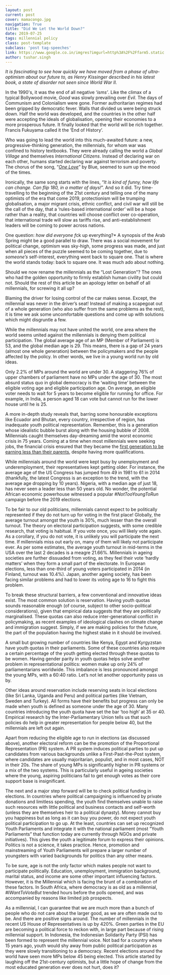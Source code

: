 ```yaml
---
layout: post
current: post
cover: mamacongo.jpg
navigation: True
title: "Did We Let the World Down?"
date: 2019-07-25
tags: millennial policy 
class: post-template
subclass: 'post tag-speeches'
link: https://www.google.co.in/imgres?imgurl=http%3A%2F%2Ffarm5.static.flickr.com%2F4060%2F4273913966_f76e1fe3fb.jpg&imgrefurl=http%3A%2F%2Fmamacongo.blogspot.com%2F2013%2F&docid=9-Ar_Ksgd1cBaM&tbnid=NqXo-gLzoS58gM%3A&vet=10ahUKEwj4ntTy_sDjAhWm73MBHQvlBbQQMwjFAShgMGA..i&w=499&h=333&hl=en&bih=593&biw=1266&q=millennials%20generation&ved=0ahUKEwj4ntTy_sDjAhWm73MBHQvlBbQQMwjFAShgMGA&iact=mrc&uact=8
author: tushar.singh
---
```

*It is fascinating to see how quickly we have moved from a phase of ultra-optimism about our future to, as Henry Kissinger described in his latest book, a state of disorder not seen since World War II.*



In the 1990's, it was the end of all negative ‘*isms’*. Like the climax of a typical Bollywood movie, *Good* was slowly prevailing over *Evil*. The days of Communism and Colonialism were gone. Former authoritarian regimes had been gripped by democratic fever. Walls that divided us were being struck down. Half the world was developed, and the countries in the other half were accepting the ideals of globalisation, opening their economies to a more prosperous future. It finally looked that the world will be rich together. Francis Fukuyama called it the ‘End of History’.



Who was going to lead the world into this much-awaited future: a new, progressive-thinking generation, the millennials, for whom war was confined to history textbooks. They were already calling the world a *Global Village* and themselves *International Citizens*. Instead of declaring war on each other, humans started declaring war against terrorism and poverty. The chorus of the song, “[*One Love*](https://www.youtube.com/watch?v=GFGPSx6cPN0)” by Blue, seemed to sum up the mood of the times.



Ironically, the same song starts with the lines, “*It is kind of funny, how life can change. Can flip 180, in a matter of days!*”. And so it did. Try time-travelling to the beginning of the 21st century and telling one of the many optimists of the era that come 2019, protectionism will be trumping globalisation, a major migrant crisis, ethnic conflict, and civil war will still be the call of the day, that a ‘rules-based international order’ will be a hope rather than a reality, that countries will choose conflict over co-operation, that international trade will slow as tariffs rise, and anti-establishment leaders will be coming to power across nations.



One question: *how did everyone f*ck up everything?* A synopsis of the Arab Spring might be a good parallel to draw. There was a social movement for political change, optimism was sky-high, some progress was made, and just when all pieces of the puzzle seemed to be coming together, due to *someone’s* self-interest, everything went back to square one. That is where the world stands today: back to square one. It was much ado about nothing.



Should we now rename the millennials as the “Lost Generation"? The ones who had the golden opportunity to firmly establish human civility but could not. Should the rest of this article be an apology letter on behalf of all millennials, for screwing it all up?



Blaming the driver for losing control of the car makes sense. Except, the millennial was never in the driver’s seat! Instead of making a scapegoat out of a whole generation (who also suffer from the same problems as the rest), it is time we ask some uncomfortable questions and come up with solutions which might disgruntle a few.



While the millennials may not have united the world, one area where the world seems united against the millennials is denying them political participation. The global average age of an MP (Member of Parliament) is 53, and the global median age is 29. This means, there is a gap of 24 years (almost one whole generation) between the policymakers and the people affected by the policy. In other words, we live in a young world run by old ideas.  


Only 2.2% of MPs around the world are under 30. A staggering 76% of upper chambers of parliament have no MPs under the age of 30. The most absurd status quo in global democracy is the ‘waiting time’ between the eligible voting age and eligible participation age. On average, an eligible voter needs to wait for 5 years to become eligible for running for office. For example, in India, a person aged 18 can vote but cannot run for the lower house until he is 25.



A more in-depth study reveals that, barring some honourable exceptions like Ecuador and Bhutan, every country, irrespective of region, has inadequate youth political representation. Remember, this is a generation whose idealistic bubble burst along with the housing bubble of 2008. Millennials caught themselves day-dreaming amid the worst economic crisis in 75 years. Coming at a time when most millennials were seeking jobs, the financial crisis ensured that they became the [first generation to be earning less than their parents](https://thepangean.com/The-State-of-the-Millennial-in-2019), despite having more qualifications.



While millennials around the world were kept busy by unemployment and underemployment, their representatives kept getting older. For instance, the average age of the US Congress has jumped from 49 in 1981 to 61 in 2014 (thankfully, the latest Congress is an exception to the trend, with the average age dropping by 10 years). Nigeria, with a median age of just 18, has never seen a leader less than 50 years old. No wonder, the potential African economic powerhouse witnessed a popular *#NotTooYoungToRun* campaign before the 2019 elections.



To be fair to our old politicians, millennials cannot expect to be politically represented if they do not turn up for voting in the first place! Globally, the average turnout amongst the youth is 30%, much lesser than the overall turnout. The theory on electoral participation suggests, with some credible research, that voting is habitual. If you vote once, you will likely vote again. As a corollary, if you do not vote, it is unlikely you will participate the next time. If millennials miss out early on, many of them will likely not participate ever. As per some estimates, the average youth turnout in mid-terms in the USA over the last 2 decades is a meagre 21.66%. Millennials in ageing societies are further dissuaded from voting, as they feel their vote ‘hardly matters’ when they form a small part of the electorate. In European elections, less than one-third of young voters participated in 2014 (in Finland, turnout was 10.4%). Japan, another ageing society, has been facing similar problems and had to lower its voting age to 16 to fight this problem.



To break these structural barriers, a few conventional and innovative ideas exist. The most common solution is reservation. Having youth quotas sounds reasonable enough (of course, subject to other socio-political considerations), given that empirical data suggests that they are politically marginalised. These quotas can also reduce inter-generational conflict in policymaking, as recent examples of ideological clashes on climate change and immigration suggest. Simply, if we are making policies for the future, the part of the population having the highest stake in it should be involved.



A small but growing number of countries like Kenya, Egypt and Kyrgyzstan have youth quotas in their parliaments. Some of these countries also require a certain percentage of the youth getting elected through these quotas to be women. Having gender parity in youth quotas helps solve another problem in representational politics: women make up only 24% of parliamentarians worldwide. This imbalance is less pronounced amongst the young MPs, with a 60:40 ratio. Let’s not let another opportunity pass us by.



Other ideas around reservation include reserving seats in local elections (like Sri Lanka, Uganda and Peru) and political parties (like Vietnam, Sweden and Turkey). All forms have their benefits but progress can only be made when youth is defined as someone under the age of 30. Many countries introducing the youth quota have set the bar ‘too high’ at 35 or 40. Empirical research by the Inter-Parliamentary Union tells us that such policies do help in greater representation for people below 40, but the millennials are left out again.



Apart from reducing the eligible age to run in elections (as discussed above), another electoral reform can be the promotion of the Proportional Representation (PR) system. A PR system induces political parties to put up candidates from various backgrounds unlike a First-Past-the-Post system, where candidates are usually majoritarian, populist, and in most cases, NOT in their 20s. The share of young MPs is significantly higher in PR systems or a mix of the two systems. This is particularly useful in ageing societies where the young, aspiring politicians fail to get enough votes as their core support base is insignificant.



The next and a major step forward will be to check political funding in elections. In countries where political campaigning is influenced by private donations and limitless spending, the youth find themselves unable to raise such resources with little political and business contacts and self-worth (unless they are themselves heir to a political dynasty). Money cannot buy you happiness but as long as it can buy you power, do not expect youth political participation to go up. At the least, countries can set up recognized Youth Parliaments and integrate it with the national parliament (most “Youth Parliaments” that function today are currently through NGOs and private initiatives). This gives the youth a legitimate forum to express their opinions. Politics is not a science, it takes practice. Hence, promotion and mainstreaming of Youth Parliaments will prepare a larger number of youngsters with varied backgrounds for politics than any other means.



To be sure, age is not the only factor which makes people not want to participate politically. Education, unemployment, immigration background, marital status, and income are some other important influencing factors. However, it is the Millennial which is facing the brunt of a combination of these factors. In South Africa, where democracy is as old as a millennial, *#IWantToVoteBut* trended hours before the polls opened, and was accompanied by reasons like limited job prospects.  

As a millennial, I can guarantee that we are much more than a bunch of people who do not care about the larger good, as we are often made out to be. And there are positive signs around. The number of millennials in the recent US House of Representatives is up by 420%. Green parties in the EU are becoming a political force to reckon with, in large part because of rising millennial support. In Indonesia, the Indonesian Solidarity Party (PSI) has been formed to represent the millennial voice. Not bad for a country where 15 years ago, youth would shy away from public political participation as they were slowly transitioning to a democracy. Recent elections around the world have seen more MPs below 45 being elected. This article started by laughing off the 21st-century optimists, but a little hope of change from the most educated generation ever does not hurt, does it?
